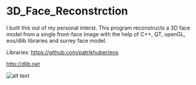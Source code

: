 # 3D_Face_Reconstrction
I built this out of my personal interst. This program reconstructs a 3D face model from a single front-face image with the help of C++, QT, openGL, eos/dlib libraries and surrey face model. 

Libraries:
https://github.com/patrikhuber/eos

http://dlib.net


![alt text](https://github.com/JerryWu96/3D_Face_Reconstrction/blob/master/program%20screenshots/face_landmarks.jpeg)
